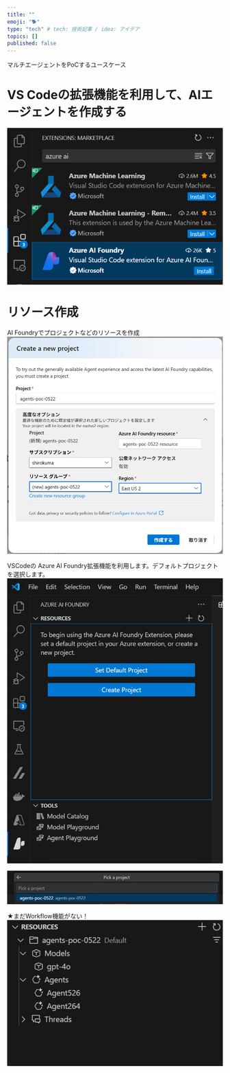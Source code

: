 ```yaml
---
title: ""
emoji: "🐕"
type: "tech" # tech: 技術記事 / idea: アイデア
topics: []
published: false
---
```


マルチエージェントをPoCするユースケース

# VS Codeの拡張機能を利用して、AIエージェントを作成する
![](/images/ai-foundry-multi-agent-flow/2025-05-22-09-53-54.png)

# リソース作成
AI Foundryでプロジェクトなどのリソースを作成
![](/images/ai-foundry-multi-agent-flow/2025-05-22-08-54-11.png)

VSCodeの Azure AI Foundry拡張機能を利用します。デフォルトプロジェクトを選択します。
![](/images/ai-foundry-multi-agent-flow/2025-05-22-09-54-59.png)

![](/images/ai-foundry-multi-agent-flow/2025-05-22-09-55-42.png)

★まだWorkflow機能がない！
![](/images/ai-foundry-multi-agent-flow/2025-05-22-10-09-38.png)